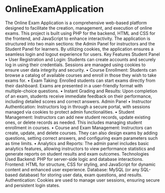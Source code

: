 # OnlineExamApplication
The Online Exam Application is a comprehensive web-based platform designed to facilitate the creation, management, and execution of online exams. This project is built using PHP for the backend, HTML and CSS for the frontend, and JavaScript to enhance interactivity. The application is structured into two main sections: the Admin Panel for instructors and the Student Panel for learners. By utilizing cookies, the application ensures a seamless login and logout experience for users.
Key Features
Student Panel
•	User Registration and Login: Students can create accounts and securely log in using their credentials. Sessions are managed using cookies to ensure user data integrity and security.
•	Course Enrollment: Students can browse a catalog of available courses and enroll in those they wish to take exams for.
•	Exam Taking: Enrolled students can start exams directly from their dashboard. Exams are presented in a user-friendly format with multiple-choice questions.
•	Instant Grading and Results: Upon completion of an exam, students receive immediate feedback on their performance, including detailed scores and correct answers.
Admin Panel
•	Instructor Authentication: Instructors log in through a secure portal, with sessions managed via cookies to protect admin functionalities.
•	Student Management: Instructors can add new student records, update existing ones, or delete records as needed. This includes managing student enrollment in courses.
•	Course and Exam Management: Instructors can create, update, and delete courses. They can also design exams by adding questions, setting correct answers, and configuring exam parameters such as time limits.
•	Analytics and Reports: The admin panel includes basic analytics features, allowing instructors to view performance statistics and generate reports on student results and exam outcomes.
Technologies Used
Backend: PHP for server-side logic and database interactions.
Frontend: HTML for structure, CSS for styling, and JavaScript for dynamic content and enhanced user experience.
Database: MySQL (or any SQL-based database) for storing user data, exam questions, and results.
Authentication: Cookies are used to manage user sessions, ensuring secure and persistent login states.

